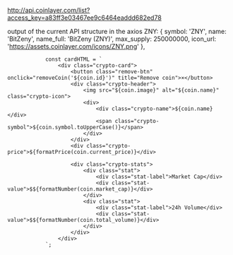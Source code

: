 http://api.coinlayer.com/list?access_key=a83ff3e03467ee9c6464eaddd682ed78

output of the current API structure in the axios
ZNY: {
      symbol: 'ZNY',
      name: 'BitZeny',
      name_full: 'BitZeny (ZNY)',
      max_supply: 250000000,
      icon_url: 'https://assets.coinlayer.com/icons/ZNY.png'
    },


                const cardHTML = `
                    <div class="crypto-card">
                        <button class="remove-btn" onclick="removeCoin('${coin.id}')" title="Remove coin">×</button>
                        <div class="crypto-header">
                            <img src="${coin.image}" alt="${coin.name}" class="crypto-icon">
                            <div>
                                <div class="crypto-name">${coin.name}</div>
                                <span class="crypto-symbol">${coin.symbol.toUpperCase()}</span>
                            </div>
                        </div>
                        <div class="crypto-price">${formatPrice(coin.current_price)}</div>

                        <div class="crypto-stats">
                            <div class="stat">
                                <div class="stat-label">Market Cap</div>
                                <div class="stat-value">$${formatNumber(coin.market_cap)}</div>
                            </div>
                            <div class="stat">
                                <div class="stat-label">24h Volume</div>
                                <div class="stat-value">$${formatNumber(coin.total_volume)}</div>
                            </div>
                        </div>
                    </div>
                `;